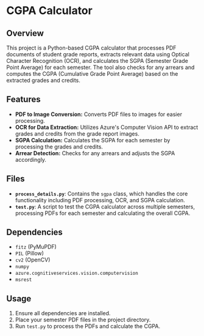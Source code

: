 # CGPA Calculator

## Overview
This project is a Python-based CGPA calculator that processes PDF documents of student grade reports, extracts relevant data using Optical Character Recognition (OCR), and calculates the SGPA (Semester Grade Point Average) for each semester. The tool also checks for any arrears and computes the CGPA (Cumulative Grade Point Average) based on the extracted grades and credits.

## Features
- **PDF to Image Conversion:** Converts PDF files to images for easier processing.
- **OCR for Data Extraction:** Utilizes Azure's Computer Vision API to extract grades and credits from the grade report images.
- **SGPA Calculation:** Calculates the SGPA for each semester by processing the grades and credits.
- **Arrear Detection:** Checks for any arrears and adjusts the SGPA accordingly.

## Files
- **`process_details.py`**: Contains the `sgpa` class, which handles the core functionality including PDF processing, OCR, and SGPA calculation.
- **`test.py`**: A script to test the CGPA calculator across multiple semesters, processing PDFs for each semester and calculating the overall CGPA.

## Dependencies
- `fitz` (PyMuPDF)
- `PIL` (Pillow)
- `cv2` (OpenCV)
- `numpy`
- `azure.cognitiveservices.vision.computervision`
- `msrest`

## Usage
1. Ensure all dependencies are installed.
2. Place your semester PDF files in the project directory.
3. Run `test.py` to process the PDFs and calculate the CGPA.


